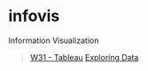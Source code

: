# infovis
Information Visualization
>[W31 - Tableau](https://hmreumann.github.io/infovis/)
>[Exploring Data](https://hmreumann.github.io/infovis/vegalite-example.html)
